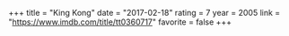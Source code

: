 +++
title = "King Kong"
date = "2017-02-18"
rating = 7
year = 2005
link = "https://www.imdb.com/title/tt0360717"
favorite = false
+++

